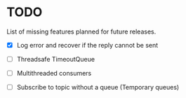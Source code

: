 # TODO

List of missing features planned for future releases.

* [X] Log error and recover if the reply cannot be sent
* [ ] Threadsafe TimeoutQueue
* [ ] Multithreaded consumers
* [ ] Subscribe to topic without a queue (Temporary queues)


